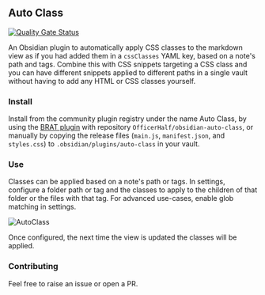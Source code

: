 ## Auto Class

[![Quality Gate Status](https://sonarcloud.io/api/project_badges/measure?project=OfficerHalf_obsidian-auto-class&metric=alert_status)](https://sonarcloud.io/summary/new_code?id=OfficerHalf_obsidian-auto-class)

An Obsidian plugin to automatically apply CSS classes to the markdown view as if you had added them in a `cssClasses` YAML key, based on a note's path and tags. Combine this with CSS snippets targeting a CSS class and you can have different snippets applied to different paths in a single vault without having to add any HTML or CSS classes yourself.

### Install

Install from the community plugin registry under the name Auto Class, by using the [BRAT plugin](https://github.com/TfTHacker/obsidian42-brat) with repository `OfficerHalf/obsidian-auto-class`, or manually by copying the release files (`main.js`, `manifest.json`, and `styles.css`) to `.obsidian/plugins/auto-class` in your vault.

### Use

Classes can be applied based on a note's path or tags. In settings, configure a folder path or tag and the classes to apply to the children of that folder or the files with that tag. For advanced use-cases, enable glob matching in settings.

![AutoClass](doc/screenshot.png)

Once configured, the next time the view is updated the classes will be applied.

### Contributing

Feel free to raise an issue or open a PR.
